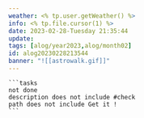 ```yaml
---
weather: <% tp.user.getWeather() %>
info: <% tp.file.cursor(1) %>
date: 2023-02-28-Tuesday 21:35:44
update: 
tags: [alog/year2023,alog/month02]
id: alog20230228213544
banner: "![[astrowalk.gif]]"
---
```

````ad-todo
```tasks
not done
description does not include #check
path does not include Get it !
```
````

